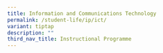 ```yaml
---
title: Information and Communications Technology
permalink: /student-life/ip/ict/
variant: tiptap
description: ""
third_nav_title: Instructional Programme
---
```

<p></p>
